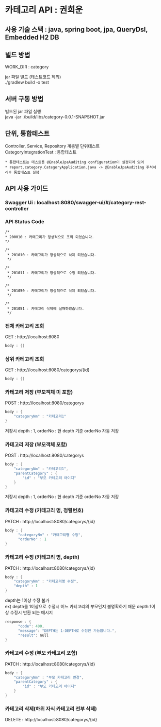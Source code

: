 # 카테고리 API : 권희운

## 사용 기술 스택 : java, spring boot, jpa, QueryDsl, Embedded H2 DB

## 빌드 방법
WORK_DIR :  category

jar 파일 빌드 (테스트코드 제외) \
./gradlew build -x test


## 서버 구동 방법
빌드된 jar 파일 실행 \
java -jar ./build/libs/category-0.0.1-SNAPSHOT.jar 


## 단위, 통합테스트
Controller, Service, Repository 계층별 단위테스트 \
CategoryIntegrationTest : 통합테스트 

    * 통합테스트는 테스트용 @EnableJpaAuditing configuration이 설정되어 있어 
    * report.category.CategoryApplication.java -> @EnableJpaAuditing 주석처리후 통합테스트 실행


    


## API 사용 가이드
### Swagger Ui : localhost:8080/swagger-ui/#/category-rest-controller

### API Status Code
    /*
    * 200010 : 카테고리가 정상적으로 조회 되었습니다.
    */

    /*
     * 201010 : 카테고리가 정상적으로 삭제 되었습니다.
     */

    /*
     * 201011 : 카테고리가 정상적으로 수정 되었습니다.
     */

    /*
     * 201050 : 카테고리가 정상적으로 삭제 되었습니다.
     */

    /*
     * 201051 : 카테고리 삭제에 실패하였습니다.
     */
       

### 전체 카테고리 조회
GET : http://localhost:8080 
```c
body : {}
```

### 상위 카테고리 조회
GET : http://localhost:8080/categorys/{id} 
```c
body : {} 
```

### 카테고리 저장 (부모객체 미 포함) 
POST : http://localhost:8080/categorys 

```c
body : { 
    "categoryNm" : "카테고리1"
} 
```

저장시 depth : 1, orderNo : 현 depth 기준 orderNo 자동 저장

### 카테고리 저장 (부모객체 포함)
POST : http://localhost:8080/categorys 

```c
body : {
    "categoryNm" : "카테고리1", 
    "parentCategory" : {
        "id" : "부모 카테고리 아이디"
    }
}
```
저장시 depth : 1, orderNo : 현 depth 기준 orderNo 자동 저장


### 카테고리 수정 (카테고리 명, 정렬번호)
PATCH : http://localhost:8080/categorys/{id} 

```c
body : { 
      "categoryNm" : "카테고리명 수정",
      "orderNo" : 1
}
```


### 카테고리 수정 (카테고리 명, depth)

PATCH : http://localhost:8080/categorys/{id} 

```c
body : { 
    "categoryNm" : "카테고리명 수정",
    "depth" : 1
}
```

depth는 1이상 수정 불가 \
ex) depth를 1이상으로 수정시 어느 카테고리의 부모인지 불명확하기 때문
depth 1이상 수정시 반환 되는 메시지

```c
response : { 
      "code": 400, 
      "message": "DEPTH는 1-DEPTH로 수정만 가능합니다.", 
      "result": null 
} 
```


### 카테고리 수정 (부모 카테고리 포함)
PATCH : http://localhost:8080/categorys/{id} 

```c
body : { 
    "categoryNm" : "부모 카테고리 변경", 
    "parentCategory" : { 
        "id" : "부모 카테고리 아이디" 
    } 
}
```


### 카테고리 삭제(하위 자식 카테고리 전부 삭제)

DELETE : http://localhost:8080/categorys/{id}

